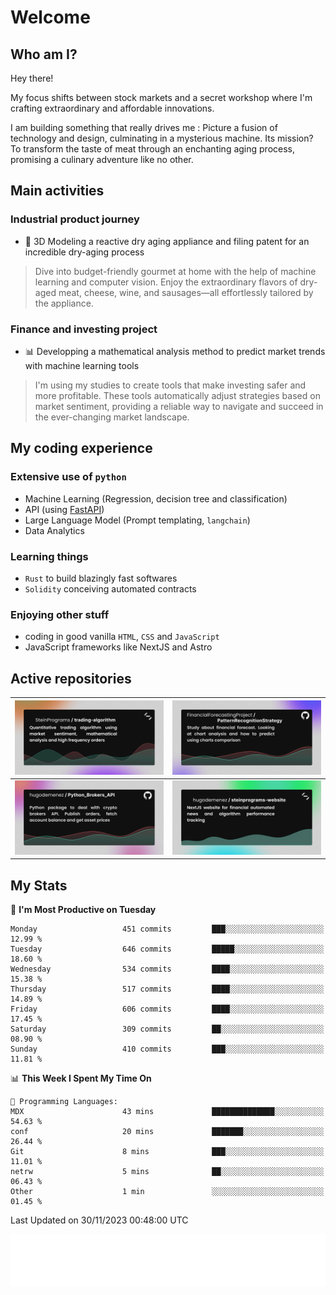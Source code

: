 # Welcome 

## Who am I?

Hey there! 

My focus shifts between stock markets and a secret workshop where I'm crafting extraordinary and affordable innovations. 

I am building something that really drives me :
Picture a fusion of technology and design, culminating in a mysterious machine. 
Its mission? To transform the taste of meat through an enchanting aging process, promising a culinary adventure like no other.

## Main activities

### Industrial product journey
* 🚀 3D Modeling a reactive dry aging appliance and filing patent for an incredible dry-aging process

> Dive into budget-friendly gourmet at home with the help of machine learning and computer vision. Enjoy the extraordinary flavors of dry-aged meat, cheese, wine, and sausages—all effortlessly tailored by the appliance.

### Finance and investing project
* 📊 Developping a mathematical analysis method to predict market trends with machine learning tools

> I'm using my studies to create tools that make investing safer and more profitable. These tools automatically adjust strategies based on market sentiment, providing a reliable way to navigate and succeed in the ever-changing market landscape.

## My coding experience

### Extensive use of `python` 

* Machine Learning (Regression, decision tree and classification)
* API (using [FastAPI](https://fastapi.tiangolo.com))
* Large Language Model (Prompt templating, `langchain`)
* Data Analytics

### Learning things

* `Rust` to build blazingly fast softwares
* `Solidity` conceiving automated contracts

### Enjoying other stuff

* coding in good vanilla `HTML`, `CSS` and `JavaScript` 
* JavaScript frameworks like NextJS and Astro

## Active repositories

|[![Python Trading Algorithm](assets/base_python_architecture.png)](https://github.com/SteinPrograms/base-python-architecture)|[![Quantitative Prediction](assets/pattern_recognition_strategy.png)](https://github.com/FinancialForecastingProject/PatternRecognitionStrategy.git)|
| ------------- | ------------- |
|[![Broker SDK](assets/python_brokers_api.png)](https://github.com/hugodemenez/Python_Brokers_API)|[![NextJS Website](assets/steinprograms-website.png)](https://github.com/hugodemenez/steinprograms-website)|

## My Stats

<!--START_SECTION:waka-->
📅 **I'm Most Productive on Tuesday** 

```text
Monday                   451 commits         ███░░░░░░░░░░░░░░░░░░░░░░   12.99 % 
Tuesday                  646 commits         █████░░░░░░░░░░░░░░░░░░░░   18.60 % 
Wednesday                534 commits         ████░░░░░░░░░░░░░░░░░░░░░   15.38 % 
Thursday                 517 commits         ████░░░░░░░░░░░░░░░░░░░░░   14.89 % 
Friday                   606 commits         ████░░░░░░░░░░░░░░░░░░░░░   17.45 % 
Saturday                 309 commits         ██░░░░░░░░░░░░░░░░░░░░░░░   08.90 % 
Sunday                   410 commits         ███░░░░░░░░░░░░░░░░░░░░░░   11.81 % 
```


📊 **This Week I Spent My Time On** 

```text
💬 Programming Languages: 
MDX                      43 mins             ██████████████░░░░░░░░░░░   54.63 % 
conf                     20 mins             ███████░░░░░░░░░░░░░░░░░░   26.44 % 
Git                      8 mins              ███░░░░░░░░░░░░░░░░░░░░░░   11.01 % 
netrw                    5 mins              ██░░░░░░░░░░░░░░░░░░░░░░░   06.43 % 
Other                    1 min               ░░░░░░░░░░░░░░░░░░░░░░░░░   01.45 % 
```


 Last Updated on 30/11/2023 00:48:00 UTC
<!--END_SECTION:waka-->

![Coding metrics](metrics.plugin.wakatime.svg)
